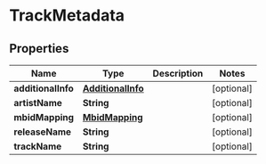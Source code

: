 

# TrackMetadata


## Properties

| Name | Type | Description | Notes |
|------------ | ------------- | ------------- | -------------|
|**additionalInfo** | [**AdditionalInfo**](AdditionalInfo.md) |  |  [optional] |
|**artistName** | **String** |  |  [optional] |
|**mbidMapping** | [**MbidMapping**](MbidMapping.md) |  |  [optional] |
|**releaseName** | **String** |  |  [optional] |
|**trackName** | **String** |  |  [optional] |



